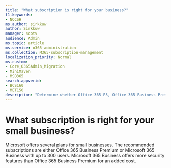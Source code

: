 ```yaml
---
title: "What subscription is right for your business?"
f1.keywords:
- NOCSH
ms.author: sirkkuw
author: Sirkkuw
manager: scotv
audience: Admin
ms.topic: article
ms.service: o365-administration
ms.collection: M365-subscription-management
localization_priority: Normal
ms.custom:
- Core_O365Admin_Migration
- MiniMaven
- MSB365
search.appverid:
- BCS160
- MET150
description: "Determine whether Office 365 E3, Office 365 Business Premium, or Microsoft 365 Business is right for your business."
---
```


# What subscription is right for your small business?

Microsoft offers several plans for small businesses. The recommended subscriptions are either Office 365 Business Premium or Microsoft 365 Business with up to 300 users. Microsoft 365 Business offers more security features than Office 365 Business Premium for an added cost.
